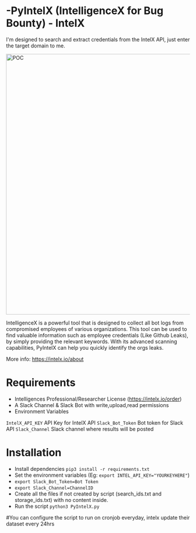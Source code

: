 # -PyIntelX (IntelligenceX for Bug Bounty) - IntelX
I'm designed to search and extract credentials from the IntelX API, just enter the target domain to me.

<img width="712" alt="POC" src="https://github.com/sherlocksecurity/PyIntelX/assets/52328067/40095eb0-b7dc-473d-aa31-e11315e66f4c">



IntelligenceX is a powerful tool that is designed to collect all bot logs from compromised employees of various organizations. This tool can be used to find valuable information such as employee credentials (Like Github Leaks), by simply providing the relevant keywords. With its advanced scanning capabilities, PyIntelX can help you quickly identify the orgs leaks.

More info: https://intelx.io/about

# Requirements
* Intelligences Professional/Researcher License (https://intelx.io/order)
* A Slack Channel & Slack Bot with write,upload,read permissions
* Environment Variables 

```IntelX_API_KEY``` API Key for IntelX API
```Slack_Bot_Token``` Bot token for Slack API
```Slack_Channel``` Slack channel where results will be posted

# Installation

* Install dependencies ```pip3 install -r requirements.txt```
* Set the environment variables (Eg: ```export INTEL_API_KEY="YOURKEYHERE"```)
*  ```export Slack_Bot_Token=Bot Token```
*  ```export Slack_Channel=ChannelID```
* Create all the files if not created by script (search_ids.txt and storage_ids.txt) with no content inside. 
* Run the script ```python3 PyIntelX.py```

#You can configure the script to run on cronjob everyday, intelx update their dataset every 24hrs

